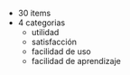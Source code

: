- 30 items
- 4 categorias
	- utilidad 
	- satisfacción
	- facilidad de uso
	- facilidad de aprendizaje